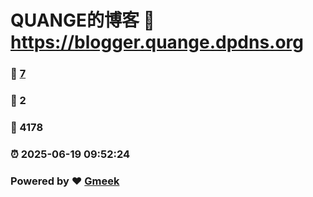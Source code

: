 # QUANGE的博客 :link: https://blogger.quange.dpdns.org 
### :page_facing_up: [7](https://blogger.quange.dpdns.org/tag.html) 
### :speech_balloon: 2 
### :hibiscus: 4178 
### :alarm_clock: 2025-06-19 09:52:24 
### Powered by :heart: [Gmeek](https://github.com/Meekdai/Gmeek)
